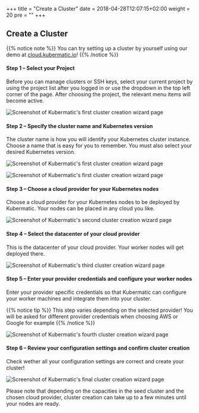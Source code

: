 +++
title = "Create a Cluster"
date = 2018-04-28T12:07:15+02:00
weight = 20
pre = "<b></b>"
+++

## Create a Cluster

{{% notice note %}}
You can try setting up a cluster by yourself using our demo at [cloud.kubermatic.io](https://cloud.kubermatic.io)!
{{% /notice %}}

#### Step 1 – Select your Project

Before you can manage clusters or SSH keys, select your current project by using the project list after you logged in or use the dropdown in the top left corner of the page. After choosing the project, the relevant menu items will become active.

![Screenshot of Kubermatic's first cluster creation wizard page](/img/getting_started/manage_projects/projects_02.png)

#### Step 2 – Specify the cluster name and Kubernetes version

The cluster name is how you will identify your Kubernetes cluster instance. Choose a name that is easy for you to remember. You must also select your desired Kubernetes version.

![Screenshot of Kubermatic's first cluster creation wizard page](/img/getting_started/create_cluster/kubermatic_00.png)

![Screenshot of Kubermatic's first cluster creation wizard page](/img/getting_started/create_cluster/kubermatic_01.png)

#### Step 3 – Choose a cloud provider for your Kubernetes nodes

Choose a cloud provider for your Kubernetes nodes to be deployed by Kubermatic. Your nodes can be placed in any cloud you like.

![Screenshot of Kubermatic's second cluster creation wizard page](/img/getting_started/create_cluster/kubermatic_02.png)

#### Step 4 – Select the datacenter of your cloud provider

This is the datacenter of your cloud provider. Your worker nodes will get deployed there.

![Screenshot of Kubermatic's third cluster creation wizard page](/img/getting_started/create_cluster/kubermatic_03.png)

#### Step 5 – Enter your provider credentials and configure your worker nodes

Enter your provider specific credentials so that Kubermatic can configure your worker machines and integrate them into your cluster.

{{% notice tip %}}
This step varies depending on the selected provider! You will be asked for different provider credentials when choosing AWS or Google for example
{{% /notice %}}

![Screenshot of Kubermatic's fourth cluster creation wizard page](/img/getting_started/create_cluster/kubermatic_04.png)

#### Step 6 – Review your configuration settings and confirm cluster creation

Check wether all your configuration settings are correct and create your cluster!

![Screenshot of Kubermatic's final cluster creation wizard page](/img/getting_started/create_cluster/kubermatic_05.png)

Please note that depending on the capacities in the seed cluster and the chosen cloud provider, cluster creation can take up to a few minutes until your nodes are ready.

